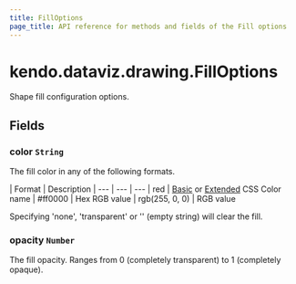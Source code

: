 ```yaml
---
title: FillOptions
page_title: API reference for methods and fields of the Fill options
---
```


# kendo.dataviz.drawing.FillOptions
Shape fill configuration options.

## Fields

### color `String`
The fill color in any of the following formats.

| Format         | Description
| ---            | --- | ---
| red            | [Basic](http://www.w3.org/TR/css3-color/#html4) or [Extended](http://www.w3.org/TR/css3-color/#svg-color) CSS Color name
| #ff0000        | Hex RGB value
| rgb(255, 0, 0) | RGB value

Specifying 'none', 'transparent' or '' (empty string) will clear the fill.

### opacity `Number`
The fill opacity. Ranges from 0 (completely transparent) to 1 (completely opaque).

